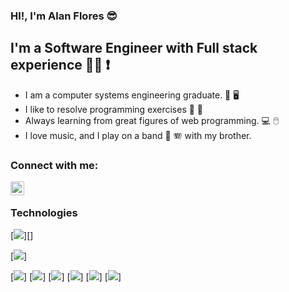 ### HI!, I'm Alan Flores 😎

## I'm a Software Engineer with Full stack experience   🧑‍💻 ❗

* I am a computer systems engineering graduate. 📖 🖥️ 
* I like to resolve programming exercises 👀 🥇
* Always learning from great figures of web programming.  💻 🖱️
* I love music, and I play on a band 🎸 🪗 with my brother.

### Connect with me:

[<img align="left" alt="Alan Flores | LinkedIn" width="22px" src="https://cdn.jsdelivr.net/npm/simple-icons@v3/icons/linkedin.svg" />][linkedin]

<br />

### Technologies

[<img src="https://img.shields.io/badge/JavaScript-F7DF1E.svg?style=for-the-badge&logo=JavaScript&logoColor=black" />][]

[<img src="https://img.shields.io/badge/TypeScript-3178C6.svg?style=for-the-badge&logo=TypeScript&logoColor=white" />]

[<img src="https://img.shields.io/badge/Monkeytype-E2B714.svg?style=for-the-badge&logo=Monkeytype&logoColor=black" />]
[<img src="https://img.shields.io/badge/React-61DAFB.svg?style=for-the-badge&logo=React&logoColor=black" />]
[<img src="https://img.shields.io/badge/Vue.js-4FC08D.svg?style=for-the-badge&logo=vuedotjs&logoColor=white" />]
[<img src="https://img.shields.io/badge/Next.js-000000.svg?style=for-the-badge&logo=nextdotjs&logoColor=white" />]
[<img src="https://img.shields.io/badge/MongoDB-47A248.svg?style=for-the-badge&logo=MongoDB&logoColor=white" />]
[<img src="https://img.shields.io/badge/PostgreSQL-4169E1.svg?style=for-the-badge&logo=PostgreSQL&logoColor=white" />]

[linkedin]: https://www.linkedin.com/in/alan-flores-bbb458213/
